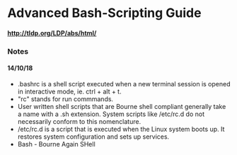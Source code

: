# Advanced Bash-Scripting Guide 
#### http://tldp.org/LDP/abs/html/

### Notes

#### 14/10/18
* .bashrc is a shell script executed when a new terminal session is opened in interactive mode, ie. ctrl + alt + t.
* "rc" stands for run commmands.
* User written shell scripts that are Bourne shell compliant generally take a name with a .sh extension. System scripts like /etc/rc.d do not necessarily conform to this nomenclature.
* /etc/rc.d is a script that is executed when the Linux system boots up. It restores system configuration and sets up services.
* Bash - Bourne Again SHell
